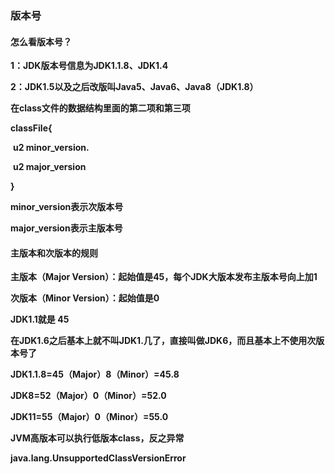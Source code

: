 ### 版本号



#### 怎么看版本号？

**1：JDK版本号信息为JDK1.1.8、JDK1.4**

**2：JDK1.5以及之后改版叫Java5、Java6、Java8（JDK1.8）**



**在class文件的数据结构里面的第二项和第三项**



**classFile{**

​	**u2  minor_version.**

​	**u2  major_version**

**}**

**minor_version表示次版本号**

**major_version表示主版本号**



#### 主版本和次版本的规则

**主版本（Major Version）：起始值是45，每个JDK大版本发布主版本号向上加1**

**次版本（Minor Version）：起始值是0**

**JDK1.1就是  45**

**在JDK1.6之后基本上就不叫JDK1.几了，直接叫做JDK6，而且基本上不使用次版本号了**



**JDK1.1.8=45（Major）8（Minor）=45.8**

**JDK8=52（Major）0（Minor）=52.0**

**JDK11=55（Major）0（Minor）=55.0**

**JVM高版本可以执行低版本class，反之异常**

**java.lang.UnsupportedClassVersionError**

